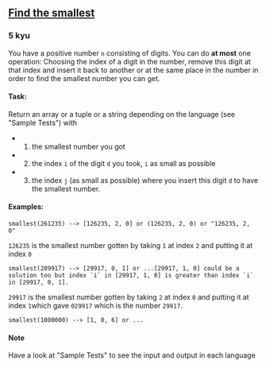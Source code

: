 <h2><a href=https://www.codewars.com/kata/573992c724fc289553000e95/train/javascript target="_blank">Find the smallest</a></h2><h3>5 kyu</h3><p>You have a positive number <code>n</code> consisting of digits. You can do <strong>at most</strong> one operation: Choosing the index of a digit in the number, remove this digit at that index and insert it back to another or at the same place in the number in order to find the smallest number you can get.</p><h4 id="task">Task:</h4><p>Return an array or a tuple or a string depending on the language (see "Sample Tests") with</p><ul><li><ol><li>the smallest number you got</li></ol></li><li><ol start="2"><li>the index <code>i</code> of the digit <code>d</code> you took, <code>i</code> as small as possible</li></ol></li><li><ol start="3"><li>the index <code>j</code> (as small as possible) where you insert this digit <code>d</code> to have the smallest number.</li></ol></li></ul><h4 id="examples">Examples:</h4><pre><code>smallest(261235) --&gt; [126235, 2, 0] or (126235, 2, 0) or "126235, 2, 0"</code></pre><p><code>126235</code> is the smallest number gotten by taking <code>1</code> at index <code>2</code> and putting it at index <code>0</code></p><pre><code>smallest(209917) --&gt; [29917, 0, 1] or ...[29917, 1, 0] could be a solution too but index `i` in [29917, 1, 0] is greater than index `i` in [29917, 0, 1].</code></pre><p><code>29917</code> is the smallest number gotten by taking <code>2</code> at index <code>0</code> and putting it at index <code>1</code>which gave <code>029917</code> which is the number <code>29917</code>.</p><pre><code>smallest(1000000) --&gt; [1, 0, 6] or ...</code></pre><h4 id="note">Note</h4><p>Have a look at "Sample Tests" to see the input and output in each language</p>